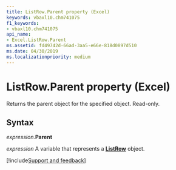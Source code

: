 ```yaml
---
title: ListRow.Parent property (Excel)
keywords: vbaxl10.chm741075
f1_keywords:
- vbaxl10.chm741075
api_name:
- Excel.ListRow.Parent
ms.assetid: fd49742d-66ad-3aa5-e66e-818d0897d510
ms.date: 04/30/2019
ms.localizationpriority: medium
---
```



# ListRow.Parent property (Excel)

Returns the parent object for the specified object. Read-only.


## Syntax

_expression_.**Parent**

_expression_ A variable that represents a **[ListRow](Excel.ListRow.md)** object.




[!include[Support and feedback](~/includes/feedback-boilerplate.md)]
